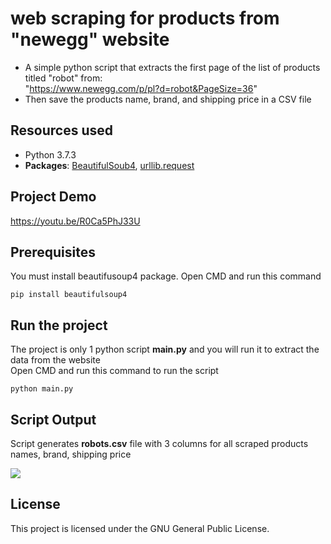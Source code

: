 # web scraping for products from "newegg" website
* A simple python script that extracts the first page of the list of products titled "robot" from:  
"https://www.newegg.com/p/pl?d=robot&PageSize=36"
* Then save the products name, brand, and shipping price in a CSV file

## Resources used
* Python 3.7.3
* **Packages**: [BeautifulSoub4](https://www.crummy.com/software/BeautifulSoup/bs4/doc/), [urllib.request](https://docs.python.org/3/library/urllib.request.html)

## Project Demo
https://youtu.be/R0Ca5PhJ33U

## Prerequisites
You must install beautifusoup4 package.
Open CMD and run this command
```
pip install beautifulsoup4
```

## Run the project
The project is only 1 python script __main.py__  and you will run it to extract the data from the website  
Open CMD and run this command to run the script
```
python main.py
```

## Script Output
Script generates __robots.csv__ file with 3 columns for all scraped products names, brand, shipping price  

![](https://i.ibb.co/PzNLYpH/aaaaaaaaaaaa.png)

## License
This project is licensed under the GNU General Public License.
